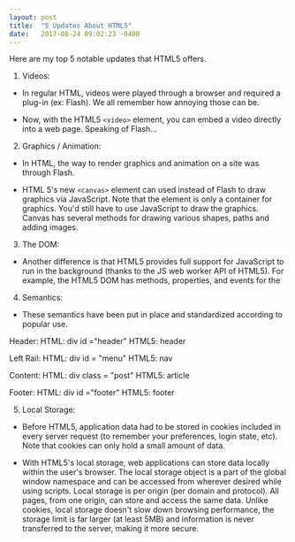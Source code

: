 ```yaml
---
layout: post
title:  "5 Updates About HTML5"
date:   2017-08-24 09:02:23 -0400
---
```



Here are my top 5 notable updates that HTML5 offers.

1. Videos:

* In regular HTML, videos were played through a browser and required a plug-in (ex: Flash). We all remember how annoying those can be.

* Now, with the HTML5 `<video>` element, you can embed a video directly into a web page. Speaking of Flash...

2. Graphics / Animation:
 
* In HTML, the way to render graphics and animation on a site was through Flash.

* HTML 5's new `<canvas>` element can used instead of Flash to draw graphics via JavaScript. Note that the <canvas> element is only a container for graphics. You'd still have to use JavaScript to draw the graphics. Canvas has several methods for drawing various shapes, paths and adding images.

3. The DOM:

* Another difference is that HTML5 provides full support for JavaScript to run in the background (thanks to the JS web worker API of HTML5). For example, the HTML5 DOM has methods, properties, and events for the <audio> and <video> elements which allow you to manipulate these elements using JavaScript.

4. Semantics:

* These semantics have been put in place and standardized according to popular use.

Header:
HTML: div id ="header"
HTML5: header

Left Rail:
HTML: div id = "menu"
HTML5: nav

Content:
HTML: div class = "post"
HTML5: article

Footer:
HTML: div id ="footer"
HTML5: footer

5. Local Storage:

* Before HTML5, application data had to be stored in cookies included in every server request (to remember your preferences, login state, etc). Note that cookies can only hold a small amount of data.

* With HTML5's local storage, web applications can store data locally within the user's browser. The local storage object is a part of the global window namespace and can be accessed from wherever desired while using scripts. Local storage is per origin (per domain and protocol). All pages, from one origin, can store and access the same data. Unlike cookies, local storage doesn't slow down browsing performance, the storage limit is far larger (at least 5MB) and information is never transferred to the server, making it more secure.




